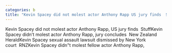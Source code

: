 ```yaml
---
categories: b
title: "Kevin Spacey did not molest actor Anthony Rapp US jury finds  Stuff"
---
```

Kevin Spacey did not molest actor Anthony Rapp, US jury finds&nbsp;&nbsp;StuffKevin Spacey didn’t molest actor Anthony Rapp, jury concludes&nbsp;&nbsp;New Zealand HeraldKevin Spacey sexual assault lawsuit dismissed by New York court&nbsp;&nbsp;RNZKevin Spacey didn"t molest fellow actor Anthony Rapp,